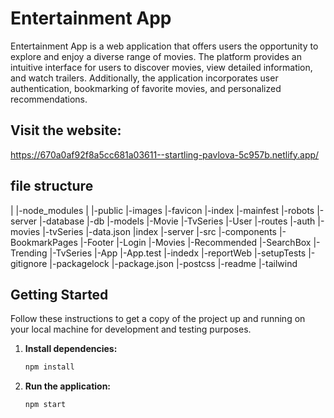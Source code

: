 # Entertainment App
Entertainment App is a web application that offers users the opportunity to explore and enjoy a diverse range of movies. The platform provides an intuitive interface for users to discover movies, view detailed information, and watch trailers. Additionally, the application incorporates user authentication, bookmarking of favorite movies, and personalized recommendations.

## Visit the website:
   https://670a0af92f8a5cc681a03611--startling-pavlova-5c957b.netlify.app/


## file structure
|
|-node_modules
|
|-public
    |-images
    |-favicon
    |-index
    |-mainfest
    |-robots
|-server
    |-database
        |-db 
    |-models
        |-Movie
        |-TvSeries
        |-User
    |-routes
        |-auth
        |-movies
        |-tvSeries
    |-data.json
    |index
    |-server
|-src
    |-components
        |-BookmarkPages
        |-Footer
        |-Login
        |-Movies
        |-Recommended
        |-SearchBox
        |-Trending
        |-TvSeries
    |-App
    |-App.test
    |-indedx
    |-reportWeb
    |-setupTests
|-gitignore
|-packagelock
|-package.json
|-postcss
|-readme
|-tailwind

## Getting Started

Follow these instructions to get a copy of the project up and running on your local machine for development and testing purposes.

1. **Install dependencies:**
   ```bash
   npm install

2. **Run the application:**
   ```bash
   npm start
